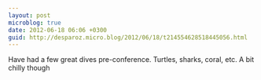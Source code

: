 ```yaml
---
layout: post
microblog: true
date: 2012-06-18 06:06 +0300
guid: http://desparoz.micro.blog/2012/06/18/t214554628518445056.html
---
```

Have had a few great dives pre-conference. Turtles, sharks, coral, etc. A bit chilly though
